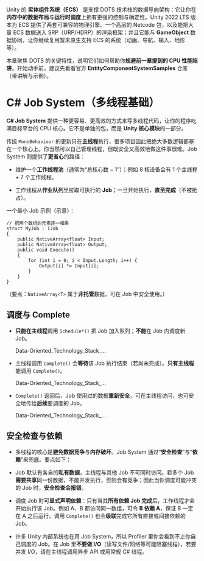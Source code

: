 
Unity 的 **实体组件系统（ECS）** 是支撑 DOTS 技术栈的数据导向架构：它让你在**内存中的数据布局**与**运行时调度**上拥有更强的控制与确定性。Unity 2022 LTS 版本为 ECS 提供了两套可兼容的物理引擎、一个高层的 Netcode 包，以及能把大量 ECS 数据送入 SRP（URP/HDRP）的渲染框架；并且它能与 **GameObject** 数据协同，让你继续复用暂未原生支持 ECS 的系统（动画、导航、输入、地形等）。

本章聚焦 DOTS 的关键特性，说明它们如何帮助你**规避前一章提到的 CPU 性能陷阱**。开始动手前，建议先看看官方 **EntityComponentSystemSamples** 仓库（带讲解与示例）。

# C# Job System（多线程基础）

**C# Job System** 提供一种更容易、更高效的方式来写多线程代码，让你的程序吃满目标平台的 CPU 核心。它不是单独的包，而是 **Unity 核心模块**的一部分。

传统 `MonoBehaviour` 的更新只在**主线程**执行，很多项目因此把绝大多数逻辑都塞在一个核心上。你当然可以自己管理线程，但既安全又高效地做这件事很难。Job System 则提供了**更省心**的路径：

- 维护一个**工作线程池**（通常为“总核心数 − 1”）；例如 8 核设备会有 1 个主线程 + 7 个工作线程。
    
- 工作线程从**作业队列**里拉取可执行的 **Job**；一旦开始执行，**直至完成**（不被抢占）。
    

一个最小 Job 示例（示意）：

```
// 把两个数组的元素逐一相乘 
struct MyJob : IJob 
{     
	public NativeArray<float> Input;
    public NativeArray<float> Output;     
    public void Execute() 
    {         
	    for (int i = 0; i < Input.Length; i++) {             
		    Output[i] *= Input[i];         
		}     
	} 
}

```
（要点：`NativeArray<T>` 属于**非托管**数据，可在 Job 中安全使用。）

## 调度与 Complete

- **只能在主线程**调用 `Schedule*()` 把 Job 加入队列；**不能**在 Job 内调度新 Job。
    
    Data-Oriented_Technology_Stack_…
    
- 主线程调用 `Complete()` 会**等待**该 Job 执行结束（若尚未完成）。**只有主线程**能调用 `Complete()`。
    
    Data-Oriented_Technology_Stack_…
    
- `Complete()` 返回后，Job 使用过的数据**重新安全**，可在主线程访问，也可安全地传给**后续**要调度的 Job。
    
    Data-Oriented_Technology_Stack_…
    

## 安全检查与依赖

- 多线程的核心是**避免数据竞争**与**内存破坏**。Job System 通过“**安全检查**”与“**依赖**”来兜底。要点如下：
    
- Job 默认有各自的**私有数据**，主线程与其他 Job 不可同时访问。若多个 Job **需要共享**同一份数据，不能并发执行，否则会有竞争；因此当你调度可能冲突的 Job 时，**安全检查会报错**。
    
- 调度 Job 时可**显式声明依赖**：只有当其**所有依赖 Job 完成**后，工作线程才会开始执行该 Job。例如 A、B 都访问同一数组，可令 **B 依赖 A**，保证 B 一定在 A 之后运行。调用 `Complete()` 也会**级联**完成它所有直接或间接依赖的 Job。
    
- 许多 Unity 内部系统也在用 Job System，所以 Profiler 里你会看到不止你自己调度的 Job。在 Job 里**不要做 I/O**（读写文件/网络等可能阻塞线程），若要并发 I/O，请在主线程调用异步 API 或用常规 C# 线程。